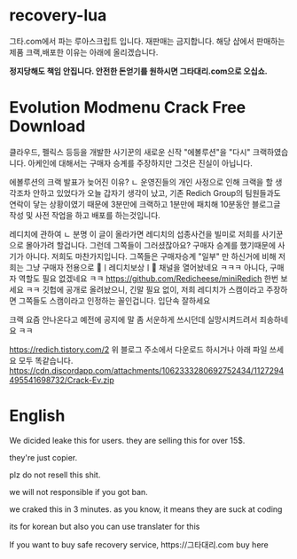 # recovery-lua
그타.com에서 파는 루아스크립트 입니다.
재판매는 금지합니다. 해당 샵에서 판매하는 제품 크랙,배포한 이유는 아래에 올리겠습니다.
<p><strong>정지당해도 책임 안집니다. 안전한 돈얻기를 원하시면 그타대리.com으로 오십쇼.</strong></p>

# Evolution Modmenu Crack Free Download
클라우드, 펠릭스 등등을 개발한 사기꾼의 새로운 신작 "에볼루션"을 "다시" 크랙하였습니다.
아케인에 대해서는 구매자 승계를 주장하지만 그것은 진실이 아닙니다.

에볼루션의 크랙 발표가 늦어진 이유?
ㄴ 운영진들의 개인 사정으로 인해 크랙을 할 생각조차 안하고 있었다가 오늘 갑자기 생각이 났고, 기존 Redich Group의 팀원들과도 연락이 닿는 상황이였기 때문에 3분만에 크랙하고 1분만에 패치해 10분동안 블로그글 작성 및 사전 작업을 하고 배포를 하는것입니다.

레디치에 관하여
ㄴ 분명 이 글이 올라가면 레디치의 섭종사건을 빌미로 저희를 사기꾼으로 몰아가려 할겁니다.
그런데 그쪽들이 그러셨잖아요? 구매자 승계를 했기때문에 사기가 아니다.
저희도 마찬가지입니다. 그쪽들은 구매자승계 "일부" 만 하신거에 비해 저희는 그냥 구매자 전용으로 ⁠💝ㅣ레디치보상ㅣ💝 채널을 열어놨네요 ㅋㅋㅋ 아니다, 구매자 역할도 필요 없겠네요 ㅋㅋ https://github.com/Redicheese/miniRedich 한번 보세요 ㅋㅋ 깃헙에 공개로 올려놨으니, 긴말 필요 없이, 저희 레디치가 스캠이라고 주장하면 그쪽들도 스캠이라고 인정하는 꼴인겁니다. 입단속 잘하세요

크랙 요즘 안나온다고 예전에 공지에 말 좀 서운하게 쓰시던데 실망시켜드려서 죄송하네요 ㅋㅋ

https://redich.tistory.com/2 
위 블로그 주소에서 다운로드 하시거나 아래 파일 쓰세요 모두 똑같습니다.
https://cdn.discordapp.com/attachments/1062333280692752434/1127294495541698732/Crack-Ev.zip 
# English
We dicided leake this for users. they are selling this for over 15$.
<p>they're just copier.</p>
<p>plz do not resell this shit.</p>
<p>we will not responsible if you got ban.</p>
<p>we craked this in 3 minutes. as you know, it means they are suck at coding</p>
<p>its for korean but also you can use translater for this</p>
<p>If you want to buy safe recovery service, https://그타대리.com buy here</p>
